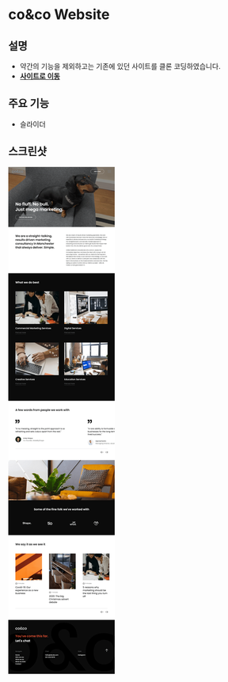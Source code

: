 # co&co Website

## 설명

- 약간의 기능을 제외하고는 기존에 있던 사이트를 클론 코딩하였습니다.
- **[사이트로 이동](https://990225.github.io/co_and_co_website/)**

## 주요 기능

- 슬라이더

## 스크린샷

![전체](./image/co&co_website.png)
